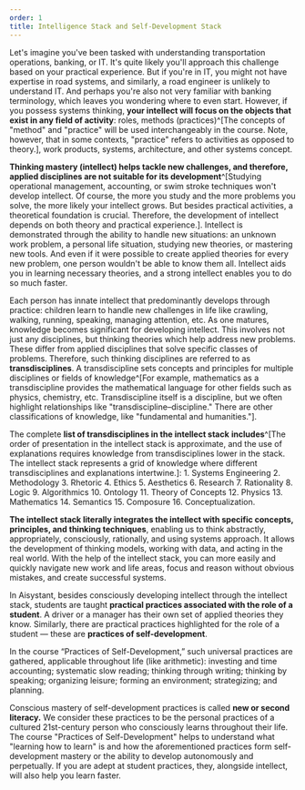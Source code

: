 ```yaml
---
order: 1
title: Intelligence Stack and Self-Development Stack
---
```


Let's imagine you've been tasked with understanding transportation operations, banking, or IT. It's quite likely you'll approach this challenge based on your practical experience. But if you're in IT, you might not have expertise in road systems, and similarly, a road engineer is unlikely to understand IT. And perhaps you're also not very familiar with banking terminology, which leaves you wondering where to even start. However, if you possess systems thinking, **your intellect will focus on the objects that exist in any field of activity**: roles, methods (practices)^[The concepts of "method" and "practice" will be used interchangeably in the course. Note, however, that in some contexts, "practice" refers to activities as opposed to theory.], work products, systems, architecture, and other systems concept.

**Thinking mastery (intellect) helps tackle new challenges, and therefore, applied disciplines are not suitable for its development**^[Studying operational management, accounting, or swim stroke techniques won't develop intellect. Of course, the more you study and the more problems you solve, the more likely your intellect grows. But besides practical activities, a theoretical foundation is crucial. Therefore, the development of intellect depends on both theory and practical experience.]. Intellect is demonstrated through the ability to handle new situations: an unknown work problem, a personal life situation, studying new theories, or mastering new tools. And even if it were possible to create applied theories for every new problem, one person wouldn't be able to know them all. Intellect aids you in learning necessary theories, and a strong intellect enables you to do so much faster.

Each person has innate intellect that predominantly develops through practice: children learn to handle new challenges in life like crawling, walking, running, speaking, managing attention, etc. As one matures, knowledge becomes significant for developing intellect. This involves not just any disciplines, but thinking theories which help address new problems. These differ from applied disciplines that solve specific classes of problems. Therefore, such thinking disciplines are referred to as **transdisciplines**. A transdiscipline sets concepts and principles for multiple disciplines or fields of knowledge^[For example, mathematics as a transdiscipline provides the mathematical language for other fields such as physics, chemistry, etc. Transdiscipline itself is a discipline, but we often highlight relationships like "transdiscipline–discipline." There are other classifications of knowledge, like "fundamental and humanities."].

The complete **list of transdisciplines in the intellect stack** **includes**^[The order of presentation in the intellect stack is approximate, and the use of explanations requires knowledge from transdisciplines lower in the stack. The intellect stack represents a grid of knowledge where different transdisciplines and explanations intertwine.]: 1. Systems Engineering 2. Methodology 3. Rhetoric 4. Ethics 5. Aesthetics 6. Research 7. Rationality 8. Logic 9. Algorithmics 10. Ontology 11. Theory of Concepts 12. Physics 13. Mathematics 14. Semantics 15. Composure 16. Conceptualization.

**The intellect stack literally integrates the intellect with specific concepts, principles, and thinking techniques**, enabling us to think abstractly, appropriately, consciously, rationally, and using systems approach. It allows the development of thinking models, working with data, and acting in the real world. With the help of the intellect stack, you can more easily and quickly navigate new work and life areas, focus and reason without obvious mistakes, and create successful systems.

In Aisystant, besides consciously developing intellect through the intellect stack, students are taught **practical practices associated with the role of a student**. A driver or a manager has their own set of applied theories they know. Similarly, there are practical practices highlighted for the role of a student — these are **practices of self-development**.

In the course “Practices of Self-Development,” such universal practices are gathered, applicable throughout life (like arithmetic): investing and time accounting; systematic slow reading; thinking through writing; thinking by speaking; organizing leisure; forming an environment; strategizing; and planning.

Conscious mastery of self-development practices is called **new or second literacy.** We consider these practices to be the personal practices of a cultured 21st-century person who consciously learns throughout their life. The course "Practices of Self-Development" helps to understand what "learning how to learn" is and how the aforementioned practices form self-development mastery or the ability to develop autonomously and perpetually. If you are adept at student practices, they, alongside intellect, will also help you learn faster.